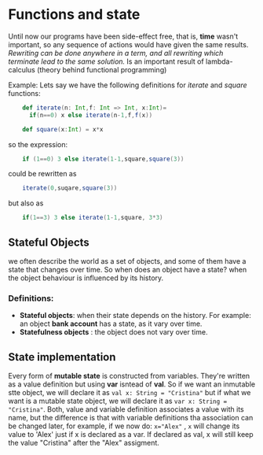 # Functions and state

Until now our programs have been side-effect free, that is, **time** wasn't important, so any sequence of actions would have given the same results. *Rewriting can be done anywhere in a term, and all rewriting which terminate lead to the same solution.* Is an important result of lambda-calculus (theory behind functional programming)

Example:
Lets say we have the following definitions for *iterate* and *square* functions:

```scala
	def iterate(n: Int,f: Int => Int, x:Int)=
	  if(n==0) x else iterate(n-1,f,f(x))

	def square(x:Int) = x*x
```

so the expression:


```scala
	if (1==0) 3 else iterate(1-1,square,square(3))
```

could be rewritten as 

```scala
	iterate(0,suqare,square(3))
```

but also as

```scala
	if(1==3) 3 else iterate(1-1,square, 3*3)
```

## Stateful Objects

we often describe the world as a set of objects, and some of them have a state that changes over time. So when does an object have a state? when the object behaviour is influenced by its history. 

### Definitions:
 - **Stateful objects**: when their state depends on the history. For example: an object **bank account** has a state, as it vary over time.
 - **Statefulness objects** :  the object does not vary over time.


## State implementation

Every form of **mutable state** is constructed from variables. They're written as a value definition but using **var** isntead of **val**. 
So if we want an inmutable stte object, we will declare it as `val x: String = "Cristina"` but if what we want is a mutable state object, we will declare it as `var x: String = "Cristina"`.
Both, value and variable definition associates a value with its name, but the difference is that with variable definitions tha association can be changed later, for example, if we now do: `x="Alex"` , `x` will change its value to 'Alex' just if x is declared as a var. If declared as val, x will still keep the value "Cristina" after the "Alex" assigment. 

